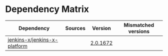 # Dependency Matrix

Dependency | Sources | Version | Mismatched versions
---------- | ------- | ------- | -------------------
[jenkins-x/jenkins-x-platform](https://github.com/jenkins-x/jenkins-x-platform) |  | [2.0.1672](https://github.com/jenkins-x/jenkins-x-platform/releases/tag/v2.0.1672) | 
